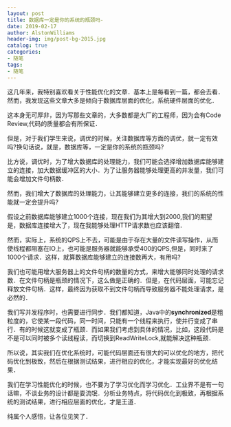 ```yaml
---
layout: post
title: 数据库一定是你的系统的瓶颈吗-
date: 2019-02-17
author: AlstonWilliams
header-img: img/post-bg-2015.jpg
catalog: true
categories:
- 随笔
tags:
- 随笔
---
```

这几年来，我特别喜欢看关于性能优化的文章．基本上是每看到一篇，都会去看．然而，我发现这些文章大多是倾向于数据库层面的优化，系统硬件层面的优化．

这本身无可厚非，因为写那些文章的，大多数都是大厂的工程师，因为会有Code Review,代码的质量都会有所保证．

但是，对于我们学生来说，调优的时候，关注数据库等方面的调优，就一定有效吗?换句话说，就是，数据库等，一定是你的系统的瓶颈吗?

比方说，调优时，为了增大数据库的处理能力，我们可能会选择增加数据库能够建立的连接，加大数据缓冲区的大小．为了让服务器能够处理更高的并发量，我们可能会增加文件句柄数．

然而，我们增大了数据库的处理能力，让其能够建立更多的连接，我们的系统的性能就一定会提升吗?

假设之前数据库能够建立1000个连接，现在我们为其增大到2000,我们的期望是，数据库连接增大了，现在我能够处理HTTP请求数也应该翻倍．

然而，实际上，系统的QPS上不去，可能是由于存在大量的文件读写操作，从而使线程都阻塞在IO上，也可能是服务器就能够承受400的QPS,但是，同时来了1000个请求．这样，就算数据库能够建立的连接数再大，有用吗?

我们也可能用增大服务器上的文件句柄的数量的方式，来增大能够同时处理的请求数．在文件句柄是瓶颈的情况下，这么做是正确的．但是，在代码层面，可能忘记释放文件句柄．这样，最终因为获取不到文件句柄而导致服务器不能处理请求，是必然的．

我们写并发程序时，也需要进行同步．我们都知道，Java中的**synchronized**是粗粒度的，它使某一段代码，同一时间，只能有一个线程来执行，使并行变成了串行．有的时候这就变成了瓶颈．而如果我们考虑到具体的情况，比如，这段代码是不是可以同时被多个读线程读，而切换到ReadWriteLock,就能解决这种瓶颈．

所以说，其实我们在优化系统时，可能代码层面还有很大的可以优化的地方，把代码优化到极致，然后在根据测试结果，进行相应的优化，才能实现最好的优化结果．

我们在学习性能优化的时候，也不要为了学习优化而学习优化．工业界不是有一句话嘛，不谈业务的设计都是耍流氓．分析业务特点，将代码优化到极致，再根据系统的测试结果，进行相应层面的优化，才是王道．

纯属个人感悟，让各位见笑了．
